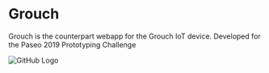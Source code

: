 # Grouch

Grouch is the counterpart webapp for the Grouch IoT device. Developed for the Paseo 2019 Prototyping Challenge

![GitHub Logo](https://www.moorenets.com/Grouch.png)
